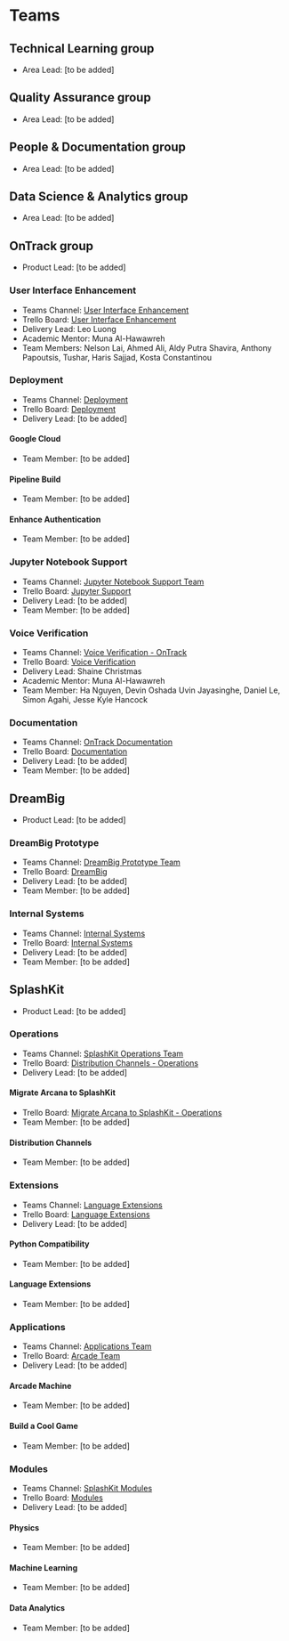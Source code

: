 # Teams

## Technical Learning group

- Area Lead: [to be added]

## Quality Assurance group

- Area Lead: [to be added]

## People & Documentation group

- Area Lead: [to be added]

## Data Science & Analytics group

- Area Lead: [to be added]

## OnTrack group

- Product Lead: [to be added]

### User Interface Enhancement

- Teams Channel:
  [User Interface Enhancement](https://teams.microsoft.com/_?tenantId=d02378ec-1688-46d5-8540-1c28b5f470f6#/school/conversations/Front%20End%20Migration?groupId=0e15669c-3f66-49aa-b023-640fe1dda2e0&threadId=19:40cc53f7f52d42cd8d15bddad593aa01@thread.tacv2&ctx=channel)
- Trello Board: [User Interface Enhancement](https://trello.com/b/pFPgCaIo/front-end-migration)
- Delivery Lead: Leo Luong
- Academic Mentor: Muna Al-Hawawreh
- Team Members: Nelson Lai, Ahmed Ali, Aldy Putra Shavira, Anthony Papoutsis, Tushar, Haris Sajjad,
  Kosta Constantinou

### Deployment

- Teams Channel:
  [Deployment](https://teams.microsoft.com/_?tenantId=d02378ec-1688-46d5-8540-1c28b5f470f6#/school/conversations/Deployment?groupId=0e15669c-3f66-49aa-b023-640fe1dda2e0&threadId=19:42df0a88caed442a867bc8c41c25416d@thread.tacv2&ctx=channel)
- Trello Board: [Deployment](https://trello.com/b/dI1yx9A1/deployment)
- Delivery Lead: [to be added]

#### Google Cloud

- Team Member: [to be added]

#### Pipeline Build

- Team Member: [to be added]

#### Enhance Authentication

- Team Member: [to be added]

### Jupyter Notebook Support

- Teams Channel:
  [Jupyter Notebook Support Team](https://teams.microsoft.com/_?tenantId=d02378ec-1688-46d5-8540-1c28b5f470f6#/school/conversations/General?threadId=19:TfS2kJmJ0HXihVO4_9pXuxrzAN_4em5uQgIvQByzhWQ1@thread.tacv2&ctx=channel)
- Trello Board: [Jupyter Support](https://trello.com/b/3lWJEuDQ/jupyter-sypport)
- Delivery Lead: [to be added]
- Team Member: [to be added]

### Voice Verification

- Teams Channel:
  [Voice Verification - OnTrack](https://teams.microsoft.com/_?tenantId=d02378ec-1688-46d5-8540-1c28b5f470f6#/school/conversations/Voice%20Verification%20-%20OnTrack?groupId=0e15669c-3f66-49aa-b023-640fe1dda2e0&threadId=19:ea448ec4e26449a5b74e0d6dc9be71f4@thread.tacv2&ctx=channel)
- Trello Board: [Voice Verification](https://trello.com/b/lkRdh1Fp/voice-verification)
- Delivery Lead: Shaine Christmas
- Academic Mentor: Muna Al-Hawawreh
- Team Member: Ha Nguyen, Devin Oshada Uvin Jayasinghe, Daniel Le, Simon Agahi, Jesse Kyle
Hancock

### Documentation

- Teams Channel:
  [OnTrack Documentation](https://teams.microsoft.com/l/channel/19%3arhz4yutH2rF0sJU-xbcqAIS-tZ59n3j2c5LMzqDdicA1%40thread.tacv2/General?groupId=215e9f4e-95e6-4a1a-84b7-489f22d4ecae&tenantId=d02378ec-1688-46d5-8540-1c28b5f470f6)
- Trello Board: [Documentation](https://trello.com/b/FHz8evJG/documentation)
- Delivery Lead: [to be added]
- Team Member: [to be added]

## DreamBig

- Product Lead: [to be added]

### DreamBig Prototype

- Teams Channel:
  [DreamBig Prototype Team](https://teams.microsoft.com/_?tenantId=d02378ec-1688-46d5-8540-1c28b5f470f6#/school/conversations/DreamBig%20Prototype%20Team?groupId=0e15669c-3f66-49aa-b023-640fe1dda2e0&threadId=19:71cf013320fb430db1e7427d9d7d61ad@thread.tacv2&ctx=channel)
- Trello Board: [DreamBig](https://trello.com/b/5hGRqxJO/dreambig)
- Delivery Lead: [to be added]
- Team Member: [to be added]

### Internal Systems

- Teams Channel:
  [Internal Systems](https://teams.microsoft.com/_?tenantId=d02378ec-1688-46d5-8540-1c28b5f470f6#/school/conversations/Internal%20Systems?groupId=0e15669c-3f66-49aa-b023-640fe1dda2e0&threadId=19:8778e877fdca4e899c42d52b1b1ead32@thread.tacv2&ctx=channel)
- Trello Board: [Internal Systems](https://trello.com/b/Y3chllnR/internal-systems)
- Delivery Lead: [to be added]
- Team Member: [to be added]

## SplashKit

- Product Lead: [to be added]

### Operations

- Teams Channel:
  [SplashKit Operations Team](https://teams.microsoft.com/_?tenantId=d02378ec-1688-46d5-8540-1c28b5f470f6#/school/conversations/SplashKit%20Operations%20Team?groupId=0e15669c-3f66-49aa-b023-640fe1dda2e0&threadId=19:845469c493864784b3de109e2da8060b@thread.tacv2&ctx=channel)
- Trello Board:
  [Distribution Channels - Operations](https://trello.com/b/uDYt4NJB/distribution-channels-operations)
- Delivery Lead: [to be added]

#### Migrate Arcana to SplashKit

- Trello Board:
  [Migrate Arcana to SplashKit - Operations](https://trello.com/b/23WxTlXO/migrate-arcana-to-splashkit-operations)
- Team Member: [to be added]

#### Distribution Channels

- Team Member: [to be added]

### Extensions

- Teams Channel:
  [Language Extensions](https://teams.microsoft.com/_?tenantId=d02378ec-1688-46d5-8540-1c28b5f470f6#/school/conversations/Language%20Extensions?threadId=19:b7feb53773244946936db2ee9df315f4@thread.tacv2&ctx=channel)
- Trello Board: [Language Extensions](https://trello.com/b/xIVeBYwU/language-extensions)
- Delivery Lead: [to be added]

#### Python Compatibility

- Team Member: [to be added]

#### Language Extensions

- Team Member: [to be added]

### Applications

- Teams Channel:
  [Applications Team](https://teams.microsoft.com/_?tenantId=d02378ec-1688-46d5-8540-1c28b5f470f6#/school/conversations/Applications%20Team?threadId=19:1a52251788de42edbda8153f1913bd90@thread.tacv2&ctx=channel)
- Trello Board: [Arcade Team](https://trello.com/b/cnMs1BW6/arcade-team)
- Delivery Lead: [to be added]

#### Arcade Machine

- Team Member: [to be added]

#### Build a Cool Game

- Team Member: [to be added]

### Modules

- Teams Channel:
  [SplashKit Modules](https://teams.microsoft.com/_?tenantId=d02378ec-1688-46d5-8540-1c28b5f470f6#/school/conversations/SplashKit%20Modules?groupId=0e15669c-3f66-49aa-b023-640fe1dda2e0&threadId=19:3abb0a52353b436db927e16d3c152903@thread.tacv2&ctx=channel)
- Trello Board: [Modules](https://trello.com/b/SKqf30oS/modules)
- Delivery Lead: [to be added]

#### Physics

- Team Member: [to be added]

#### Machine Learning

- Team Member: [to be added]

#### Data Analytics

- Team Member: [to be added]
